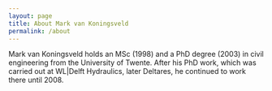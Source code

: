 ```yaml
---
layout: page
title: About Mark van Koningsveld
permalink: /about
---
```


<p>Mark van Koningsveld holds an MSc (1998) and a PhD degree (2003) in civil engineering from the University of Twente. After his PhD work, which was carried out at WL|Delft Hydraulics, later Deltares, he continued to work there until 2008.</p>

